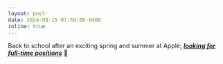 ```yaml
---
layout: post
date: 2024-08-15 07:59:00-0400
inline: true
---
```


Back to school after an exciting spring and summer at Apple; ***[looking for full-time positions](https://www.linkedin.com/in/mukulkhanna/)*** 💼
